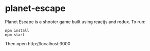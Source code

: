 # planet-escape
Planet Escape is a shooter game built using reactjs and redux. To run:

    npm install
    npm start

Then open http://localhost:3000